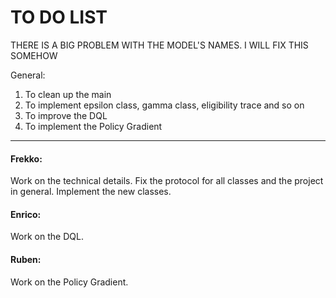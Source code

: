 # TO DO LIST

THERE IS A BIG PROBLEM WITH THE MODEL'S NAMES. I WILL FIX THIS SOMEHOW

General:
1. To clean up the main
2. To implement epsilon class, gamma class, eligibility trace and so on
3. To improve the DQL
4. To implement the Policy Gradient

---

#### Frekko:
Work on the technical details. Fix the protocol for all classes and the project in general. Implement the new classes.

#### Enrico:
Work on the DQL.
 
#### Ruben:
Work on the Policy Gradient.